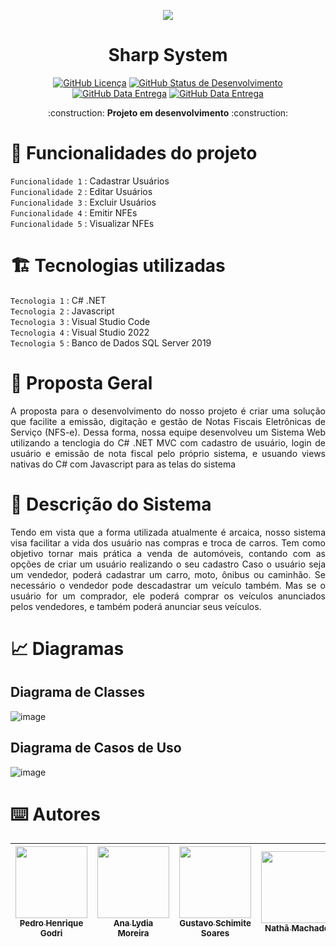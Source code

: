 <p align="center">
  <img ![Estudo De Caso - Java] src="https://github.com/pedrogodri/Imagens/blob/main/modelo-de-logotipo-ss-de-design-plano_23-2149255653-removebg-preview.png?raw=true">
</p>

<h1 align="center">Sharp System</h1>

<p align="center"><a href="https://github.com/pedrogodri/estudo-de-caso/blob/main/LICENSE"><img alt="GitHub Licença" src="https://img.shields.io/badge/Status-Desenvolvimento-blue"></a>
<a href="https://github.com/pedrogodri/estudo-de-caso/blob/main/STATUS"><img alt="GitHub Status de Desenvolvimento" src="https://img.shields.io/badge/Vers%C3%A3o-1.4-blue"></a>
<a href="https://github.com/pedrogodri/estudo-de-caso/blob/main/RELEASE-DATE"><img alt="GitHub Data Entrega" src="https://img.shields.io/badge/Empresa-Senior-blue"></a>
<a href="https://github.com/pedrogodri/estudo-de-caso/blob/main/RELEASE-DATE"><img alt="GitHub Data Entrega" src="https://img.shields.io/badge/Turma-C%23-blue"></a></p>

<p align="center"> :construction: <b>Projeto em desenvolvimento</b> :construction: </p>

# :hammer: Funcionalidades do projeto
`Funcionalidade 1` : Cadastrar Usuários</br>
`Funcionalidade 2` : Editar Usuários</br>
`Funcionalidade 3` : Excluir Usuários</br>
`Funcionalidade 4` : Emitir NFEs</br> 
`Funcionalidade 5` : Visualizar NFEs</br>

# 🏗️ Tecnologias utilizadas
`Tecnologia 1` : C# .NET</br>
`Tecnologia 2` : Javascript</br>
`Tecnologia 3` : Visual Studio Code</br>
`Tecnologia 4` : Visual Studio 2022</br>
`Tecnologia 5` : Banco de Dados SQL Server 2019</br>

# 📝 Proposta Geral
<p align="justify">A proposta para o desenvolvimento do nosso projeto é criar uma solução que facilite a emissão, digitação e gestão de Notas Fiscais Eletrônicas de Serviço (NFS-e). Dessa forma, nossa equipe desenvolveu um Sistema Web utilizando a tenclogia do C# .NET MVC com cadastro de usuário, login de usuário e emissão de nota fiscal pelo próprio sistema, e usuando views nativas do C# com Javascript para as telas do sistema</p>

# 📃 Descrição do Sistema
<p align="justify">Tendo em vista que a forma utilizada atualmente é arcaica, nosso sistema visa facilitar a vida dos usuário nas compras e troca de carros. Tem como objetivo tornar mais prática a venda de automóveis, contando com as opções de criar um usuário realizando o seu cadastro Caso o usuário seja um vendedor, poderá cadastrar um carro, moto, ônibus ou caminhão. Se necessário o vendedor pode descadastrar um veículo também. Mas se o usuário for um comprador, ele poderá comprar os veículos anunciados pelos vendedores, e também poderá anunciar seus veículos.</p>

<h1>📈 Diagramas </h1>

<h2>Diagrama de Classes</h2>

![image](https://github.com/pedrogodri/Imagens/blob/main/DiagramaClasses.PNG?raw=true)

<h2>Diagrama de Casos de Uso</h2>

![image](https://github.com/pedrogodri/Imagens/blob/main/DiagramaCasosUso.PNG?raw=true)


</p>



# ⌨️ Autores
| [<img src="https://avatars.githubusercontent.com/u/86849487?v=4" width=115><br><sub>Pedro Henrique Godri</sub>](https://github.com/pedrogodri) |  [<img src="https://avatars.githubusercontent.com/u/92491382?s=100&v=4" width=115><br><sub>Ana Lydia Moreira</sub>](https://github.com/anamoreiradevs) |  [<img src="https://avatars.githubusercontent.com/u/55857430?s=100&v=4" width=115><br><sub>Gustavo Schimite Soares</sub>](https://github.com/schimitegusta) |  [<img src="https://avatars.githubusercontent.com/u/72774799?s=100&v=4" width=115><br><sub>Nathã Machado</sub>](https://github.com/Nathamachadobeck) | [<img src="https://avatars.githubusercontent.com/u/113642670?v=4" width=115><br><sub>Pedro Henrique Evers</sub>](https://github.com/PHEvers) |
| :---: | :---: | :---: | :---: | :---:

